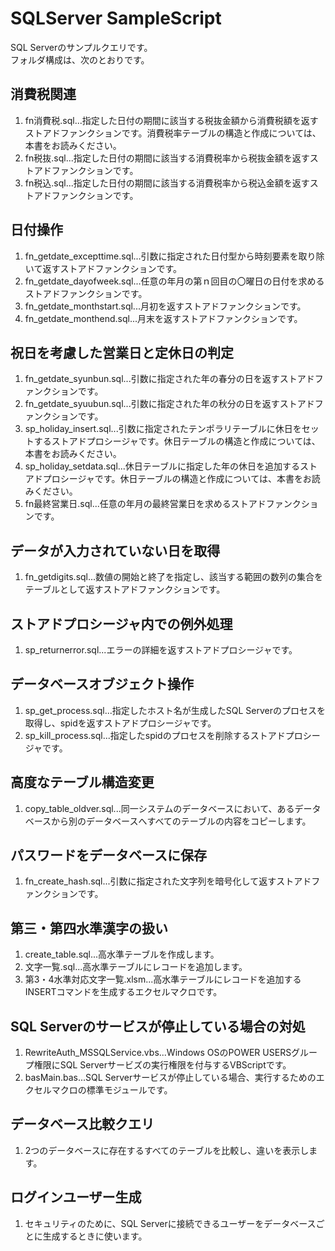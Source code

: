 # SQLServer SampleScript
SQL Serverのサンプルクエリです。  
フォルダ構成は、次のとおりです。  
  
## 消費税関連
1. fn消費税.sql...指定した日付の期間に該当する税抜金額から消費税額を返すストアドファンクションです。消費税率テーブルの構造と作成については、本書をお読みください。
1. fn税抜.sql...指定した日付の期間に該当する消費税率から税抜金額を返すストアドファンクションです。
1. fn税込.sql...指定した日付の期間に該当する消費税率から税込金額を返すストアドファンクションです。

## 日付操作
1. fn_getdate_excepttime.sql...引数に指定された日付型から時刻要素を取り除いて返すストアドファンクションです。
1. fn_getdate_dayofweek.sql...任意の年月の第ｎ回目の〇曜日の日付を求めるストアドファンクションです。
1. fn_getdate_monthstart.sql...月初を返すストアドファンクションです。
1. fn_getdate_monthend.sql...月末を返すストアドファンクションです。

## 祝日を考慮した営業日と定休日の判定
1. fn_getdate_syunbun.sql...引数に指定された年の春分の日を返すストアドファンクションです。
1. fn_getdate_syuubun.sql...引数に指定された年の秋分の日を返すストアドファンクションです。
1. sp_holiday_insert.sql...引数に指定されたテンポラリテーブルに休日をセットするストアドプロシージャです。休日テーブルの構造と作成については、本書をお読みください。
1. sp_holiday_setdata.sql...休日テーブルに指定した年の休日を追加するストアドプロシージャです。休日テーブルの構造と作成については、本書をお読みください。
1. fn最終営業日.sql...任意の年月の最終営業日を求めるストアドファンクションです。

## データが入力されていない日を取得
1. fn_getdigits.sql...数値の開始と終了を指定し、該当する範囲の数列の集合をテーブルとして返すストアドファンクションです。

## ストアドプロシージャ内での例外処理
1. sp_returnerror.sql...エラーの詳細を返すストアドプロシージャです。

## データベースオブジェクト操作
1. sp_get_process.sql...指定したホスト名が生成したSQL Serverのプロセスを取得し、spidを返すストアドプロシージャです。
1. sp_kill_process.sql...指定したspidのプロセスを削除するストアドプロシージャです。

## 高度なテーブル構造変更
1. copy_table_oldver.sql...同一システムのデータベースにおいて、あるデータベースから別のデータベースへすべてのテーブルの内容をコピーします。

## パスワードをデータベースに保存
1. fn_create_hash.sql...引数に指定された文字列を暗号化して返すストアドファンクションです。

## 第三・第四水準漢字の扱い
1. create_table.sql...高水準テーブルを作成します。
1. 文字一覧.sql...高水準テーブルにレコードを追加します。
1. 第3・4水準対応文字一覧.xlsm...高水準テーブルにレコードを追加するINSERTコマンドを生成するエクセルマクロです。

## SQL Serverのサービスが停止している場合の対処
1. RewriteAuth_MSSQLService.vbs...Windows OSのPOWER USERSグループ権限にSQL Serverサービズの実行権限を付与するVBScriptです。
1. basMain.bas...SQL Serverサービスが停止している場合、実行するためのエクセルマクロの標準モジュールです。

## データベース比較クエリ
1. 2つのデータベースに存在するすべてのテーブルを比較し、違いを表示します。

## ログインユーザー生成
1. セキュリティのために、SQL Serverに接続できるユーザーをデータベースごとに生成するときに使います。

